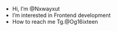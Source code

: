 - Hi, I’m @Nxwayxut
- I’m interested in Frontend development
- How to reach me Tg.@Og16ixteen

<!---
Nxwayxut/Nxwayxut is a ✨ special ✨ repository because its `README.md` (this file) appears on your GitHub profile.
You can click the Preview link to take a look at your changes.
--->
